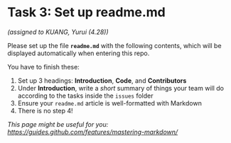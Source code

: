 # Task 3: Set up readme.md
*(assigned to KUANG, Yurui (4.28))*

Please set up the file **`readme.md`** with the following contents, which will be displayed automatically when entering this repo.

You have to finish these:
1. Set up 3 headings: **Introduction**, **Code**, and **Contributors**
2. Under **Introduction**, write a *short* summary of things your team will do according to the tasks inside the `issues` folder
3. Ensure your `readme.md` article is well-formatted with Markdown
4. There is no step 4!

_This page might be useful for you:
https://guides.github.com/features/mastering-markdown/_
